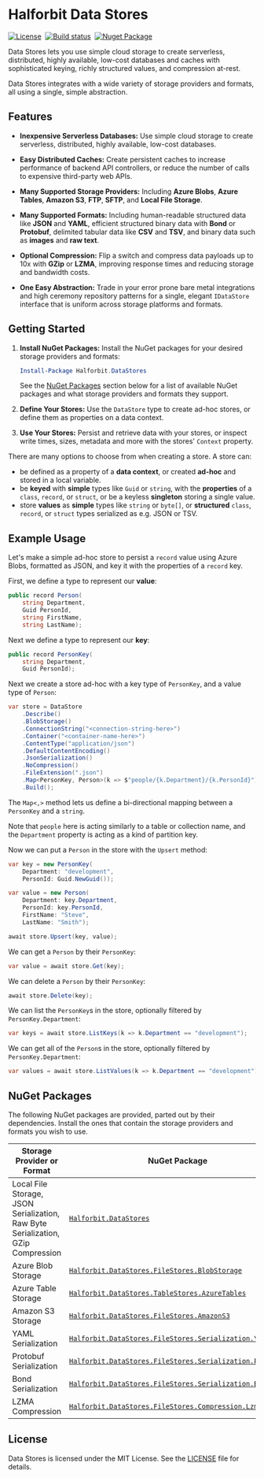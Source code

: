 # Halforbit Data Stores

[![License](https://img.shields.io/badge/license-MIT-blue.svg)](LICENSE) &nbsp;[![Build status](https://ci.appveyor.com/api/projects/status/w8tliyvw96obytai?svg=true)](https://ci.appveyor.com/project/halforbit/data-stores) &nbsp;[![Nuget Package](https://img.shields.io/nuget/v/Halforbit.DataStores.svg)](#nuget-packages)

Data Stores lets you use simple cloud storage to create serverless, distributed, highly available, low-cost databases and caches with sophisticated keying, richly structured values, and compression at-rest. 

Data Stores integrates with a wide variety of storage providers and formats, all using a single, simple abstraction. 

## Features

- **Inexpensive Serverless Databases:** Use simple cloud storage to create serverless, distributed, highly available, low-cost databases. 

- **Easy Distributed Caches:** Create persistent caches to increase performance of backend API controllers, or reduce the number of calls to expensive third-party web APIs.

- **Many Supported Storage Providers:** Including **Azure Blobs**, **Azure Tables**, **Amazon S3**, **FTP**, **SFTP**, and **Local File Storage**.

- **Many Supported Formats:** Including human-readable structured data like **JSON** and **YAML**, efficient structured binary data with **Bond** or **Protobuf**, delimited tabular data like **CSV** and **TSV**, and binary data such as **images** and **raw text**. 

- **Optional Compression:** Flip a switch and compress data payloads up to 10x with **GZip** or **LZMA**, improving response times and reducing storage and bandwidth costs.

- **One Easy Abstraction:** Trade in your error prone bare metal integrations and high ceremony repository patterns for a single, elegant `IDataStore` interface that is uniform across storage platforms and formats.

## Getting Started

1. **Install NuGet Packages:** Install the NuGet packages for your desired storage providers and formats:
    ```powershell
    Install-Package Halforbit.DataStores
    ```
    See the [NuGet Packages](#nuget-packages) section below for a list of available NuGet packages and what storage providers and formats they support.

2. **Define Your Stores:** Use the `DataStore` type to create ad-hoc stores, or define them as properties on a data context.
   
3. **Use Your Stores:** Persist and retrieve data with your stores, or inspect write times, sizes, metadata and more with the stores' `Context` property.

There are many options to choose from when creating a store. A store can:
- be defined as a property of a **data context**, or created **ad-hoc** and stored in a local variable. 
- be **keyed** with **simple** types like `Guid` or `string`, with the **properties** of a `class`, `record`, or `struct`, or be a keyless **singleton** storing a single value.
- store **values** as **simple** types like `string` or `byte[]`, or **structured** `class`, `record`, or `struct` types serialized as e.g. JSON or TSV.


## Example Usage


Let's make a simple ad-hoc store to persist a `record` value using Azure Blobs, formatted as JSON, and key it with the properties of a `record` key.

First, we define a type to represent our **value**:

```cs
public record Person(
    string Department,
    Guid PersonId,
    string FirstName,
    string LastName);
```

Next we define a type to represent our **key**:

```cs
public record PersonKey(
    string Department,
    Guid PersonId);
```

Next we create a store ad-hoc with a key type of `PersonKey`, and a value type of `Person`:

```cs
var store = DataStore
    .Describe()
    .BlobStorage()
    .ConnectionString("<connection-string-here>")
    .Container("<container-name-here>")
    .ContentType("application/json")
    .DefaultContentEncoding()
    .JsonSerialization()
    .NoCompression()
    .FileExtension(".json")
    .Map<PersonKey, Person>(k => $"people/{k.Department}/{k.PersonId}")
    .Build();
```

The `Map<,>` method lets us define a bi-directional mapping between a `PersonKey` and a `string`. 

Note that `people` here is acting similarly to a table or collection name, and the `Department` property is acting as a kind of partition key.

Now we can put a `Person` in the store with the `Upsert` method:

```cs
var key = new PersonKey(
    Department: "development",
    PersonId: Guid.NewGuid());

var value = new Person(
    Department: key.Department,
    PersonId: key.PersonId,
    FirstName: "Steve",
    LastName: "Smith");

await store.Upsert(key, value);
```

We can get a `Person` by their `PersonKey`:

```cs
var value = await store.Get(key);
```

We can delete a `Person` by their `PersonKey`:

```cs
await store.Delete(key);
```

We can list the `PersonKey`s in the store, optionally filtered by `PersonKey.Department`:

```cs
var keys = await store.ListKeys(k => k.Department == "development");
```

We can get all of the `Person`s in the store, optionally filtered by `PersonKey.Department`:

```cs
var values = await store.ListValues(k => k.Department == "development");
```

<a name="nuget-packages"></a>
## NuGet Packages

The following NuGet packages are provided, parted out by their dependencies. Install the ones that contain the storage providers and formats you wish to use.

| Storage Provider or Format | NuGet Package |
|----------------------------|---------------|
| Local File Storage, JSON Serialization, Raw Byte Serialization, GZip Compression | [`Halforbit.DataStores`](https://www.nuget.org/packages/Halforbit.DataStores) |
| Azure Blob Storage | [`Halforbit.DataStores.FileStores.BlobStorage`](https://www.nuget.org/packages/Halforbit.DataStores.FileStores.BlobStorage) |
| Azure Table Storage | [`Halforbit.DataStores.TableStores.AzureTables`](https://www.nuget.org/packages/Halforbit.DataStores.TableStores.AzureTables) |
| Amazon S3 Storage | [`Halforbit.DataStores.FileStores.AmazonS3`](https://www.nuget.org/packages/Halforbit.DataStores.FileStores.AmazonS3) |
| YAML Serialization | [`Halforbit.DataStores.FileStores.Serialization.Yaml`](https://www.nuget.org/packages/Halforbit.DataStores.FileStores.Serialization.Yaml) |
| Protobuf Serialization | [`Halforbit.DataStores.FileStores.Serialization.Protobuf`](https://www.nuget.org/packages/Halforbit.DataStores.FileStores.Serialization.Protobuf) |
| Bond Serialization | [`Halforbit.DataStores.FileStores.Serialization.Bond`](https://www.nuget.org/packages/Halforbit.DataStores.FileStores.Serialization.Bond) |
| LZMA Compression | [`Halforbit.DataStores.FileStores.Compression.Lzma`](https://www.nuget.org/packages/Halforbit.DataStores.FileStores.Compression.Lzma) |

## License 

Data Stores is licensed under the MIT License. See the [LICENSE](LICENSE) file for details.

